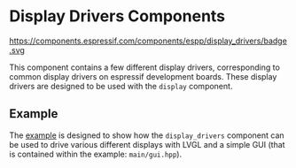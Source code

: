 # Display Drivers Components

https://components.espressif.com/components/espp/display_drivers/badge.svg

This component contains a few different display drivers, corresponding to common
display drivers on espressif development boards. These display drivers are
designed to be used with the `display` component.

## Example

The [example](./example) is designed to show how the `display_drivers` component
can be used to drive various different displays with LVGL and a simple GUI (that
is contained within the example: `main/gui.hpp`).
